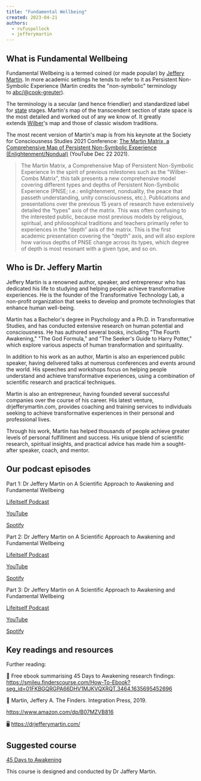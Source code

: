 ```yaml
---
title: "Fundamental Wellbeing"
created: 2023-04-21
authors: 
  - rufuspollock
  - jefferymartin
---
```

## What is Fundamental Wellbeing

Fundamental Wellbeing is a termed coined (or made popular) by [Jeffery Martin](https://lifeitself.org/notes/jeffery-martin). In more academic settings he tends to refer to it as Persistent Non-Symbolic Experience (Martin credits the "non-symbolic" terminology to [abc/@cook-greuter](https://lifeitself.org/abc/@cook-greuter)).

The terminology is a secular (and hence friendlier) and standardized label for [state](https://lifeitself.org/state) stages. Martin's map of the transcendent section of state space is the most detailed and worked out of any we know of. It greatly extends [Wilber](https://lifeitself.org/Wilber)'s map and those of classic wisdom traditions.

The most recent version of Martin's map is from his keynote at the Society for Consciousness Studies 2021 Conference: [The Martin Matrix, a Comprehensive Map of Persistent Non-Symbolic Experience (Enlightenment/Nondual)](https://www.youtube.com/watch?v=aCfeamM07dk) (YouTube Dec 22 2021).

> The Martin Matrix, a Comprehensive Map of Persistent Non-Symbolic Experience In the spirit of previous milestones such as the "Wilber-Combs Matrix", this talk presents a new comprehensive model covering different types and depths of Persistent Non-Symbolic Experience (PNSE; i.e.: enlightenment, nonduality, the peace that passeth understanding, unity consciousness, etc.). Publications and presentations over the previous 15 years of research have extensively detailed the “types” axis of the matrix. This was often confusing to the interested public, because most previous models by religious, spiritual, and philosophical traditions and teachers primarily refer to experiences in the “depth” axis of the matrix. This is the first academic presentation covering the “depth” axis, and will also explore how various depths of PNSE change across its types, which degree of depth is most resonant with a given type, and so on.


## Who is Dr. Jeffery Martin

Jeffery Martin is a renowned author, speaker, and entrepreneur who has dedicated his life to studying and helping people achieve transformative experiences. He is the founder of the Transformative Technology Lab, a non-profit organization that seeks to develop and promote technologies that enhance human well-being.

Martin has a Bachelor's degree in Psychology and a Ph.D. in Transformative Studies, and has conducted extensive research on human potential and consciousness. He has authored several books, including "The Fourth Awakening," "The God Formula," and "The Seeker's Guide to Harry Potter," which explore various aspects of human transformation and spirituality.

In addition to his work as an author, Martin is also an experienced public speaker, having delivered talks at numerous conferences and events around the world. His speeches and workshops focus on helping people understand and achieve transformative experiences, using a combination of scientific research and practical techniques.

Martin is also an entrepreneur, having founded several successful companies over the course of his career. His latest venture, drjefferymartin.com, provides coaching and training services to individuals seeking to achieve transformative experiences in their personal and professional lives.

Through his work, Martin has helped thousands of people achieve greater levels of personal fulfillment and success. His unique blend of scientific research, spiritual insights, and practical advice has made him a sought-after speaker, coach, and mentor.

## Our podcast episodes

Part 1: Dr Jeffery Martin on A Scientific Approach to Awakening and Fundamental Wellbeing

[Lifeitself Podcast](https://lifeitself.org/podcast/a-scientific-approach-to-awakening-and-fundamental-wellbeing-podcast)

[YouTube](https://youtu.be/EmsLdIH8nzU)

[Spotify](https://spotifyanchor-web.app.link/e/atCvzSYLazb)

Part 2: Dr Jeffery Martin on A Scientific Approach to Awakening and Fundamental Wellbeing 

[Lifeitself Podcast](https://lifeitself.org/podcast/a-scientific-approach-to-awakening-and-fundamental-wellbeing-part-2-jeffery-martin)

[YouTube](https://youtu.be/0l_jrk0HTVY)

[Spotify](https://spotifyanchor-web.app.link/e/c34gB9Bb8yb)

Part 3: Dr Jeffery Martin on A Scientific Approach to Awakening and Fundamental Wellbeing 

[Lifeitself Podcast](https://lifeitself.org/podcast/a-scientific-approach-to-awakening-and-fundamental-wellbeing-part-3-jeffery-martin)

[YouTube](https://youtu.be/vDuh7vDgGIg)

[Spotify](https://podcasters.spotify.com/pod/dashboard/episode/e22vp6s)

## Key readings and resources

Further reading:
  
📖 Free ebook summarising 45 Days to Awakening research findings: https://smileu.finderscourse.com/How-To-Ebook?seg_id=01FKBGQRGPA66DHV1MJKVQXRQT.3464.1635695452696

📖 Martin, Jeffery A. The Finders. Integration Press, 2019.

https://www.amazon.com/dp/B07MZVB816

🖥 https://drjefferymartin.com/

## Suggested course 

[45 Days to Awakening](https://45daystoawakening.com/landing-page1594666682471)

This course is designed and conducted by Dr Jaffery Martin. 